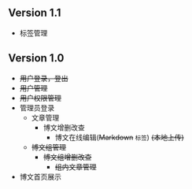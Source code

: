 ## Version 1.1
- 标签管理

## Version 1.0
- ~~用户登录，登出~~
- ~~用户管理~~
- ~~用户权限管理~~
- 管理员登录
    - 文章管理
        - 博文增删改查
            - 博文在线编辑(~~Markdown~~ `标签`) ~~(本地上传)~~
    - ~~博文组管理~~
        - ~~博文组增删改查~~
            - ~~组内文章管理~~
- 博文首页展示
